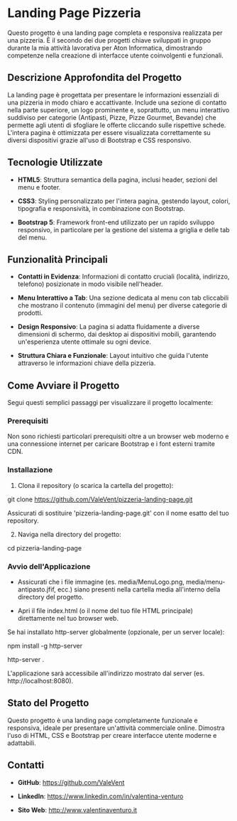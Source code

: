 # Landing Page Pizzeria

Questo progetto è una landing page completa e responsiva realizzata per una pizzeria. È il secondo dei due progetti chiave sviluppati in gruppo durante la mia attività lavorativa per Aton Informatica, dimostrando competenze nella creazione di interfacce utente coinvolgenti e funzionali.


## Descrizione Approfondita del Progetto

La landing page è progettata per presentare le informazioni essenziali di una pizzeria in modo chiaro e accattivante. Include una sezione di contatto nella parte superiore, un logo prominente e, soprattutto, un menu interattivo suddiviso per categorie (Antipasti, Pizze, Pizze Gourmet, Bevande) che permette agli utenti di sfogliare le offerte cliccando sulle rispettive schede. L'intera pagina è ottimizzata per essere visualizzata correttamente su diversi dispositivi grazie all'uso di Bootstrap e CSS responsivo.


## Tecnologie Utilizzate

- **HTML5**: Struttura semantica della pagina, inclusi header, sezioni del menu e footer.

- **CSS3**: Styling personalizzato per l'intera pagina, gestendo layout, colori, tipografia e responsività, in combinazione con Bootstrap.

- **Bootstrap 5**: Framework front-end utilizzato per un rapido sviluppo responsivo, in particolare per la gestione del sistema a griglia e delle tab del menu.


## Funzionalità Principali

- **Contatti in Evidenza**: Informazioni di contatto cruciali (località, indirizzo, telefono) posizionate in modo visibile nell'header.

- **Menu Interattivo a Tab**: Una sezione dedicata al menu con tab cliccabili che mostrano il contenuto (immagini del menu) per diverse categorie di prodotti.

- **Design Responsivo**: La pagina si adatta fluidamente a diverse dimensioni di schermo, dai desktop ai dispositivi mobili, garantendo un'esperienza utente ottimale su ogni device.

- **Struttura Chiara e Funzionale**: Layout intuitivo che guida l'utente attraverso le informazioni chiave della pizzeria.


## Come Avviare il Progetto

Segui questi semplici passaggi per visualizzare il progetto localmente:


### Prerequisiti

Non sono richiesti particolari prerequisiti oltre a un browser web moderno e una connessione internet per caricare Bootstrap e i font esterni tramite CDN.


### Installazione

1. Clona il repository (o scarica la cartella del progetto):

git clone https://github.com/ValeVent/pizzeria-landing-page.git

Assicurati di sostituire 'pizzeria-landing-page.git' con il nome esatto del tuo repository.

2. Naviga nella directory del progetto:

cd pizzeria-landing-page


### Avvio dell'Applicazione

- Assicurati che i file immagine (es. media/MenuLogo.png, media/menu-antipasto.jfif, ecc.) siano presenti nella cartella media all'interno della directory del progetto.

- Apri il file index.html (o il nome del tuo file HTML principale) direttamente nel tuo browser web.

Se hai installato http-server globalmente (opzionale, per un server locale):

npm install -g http-server

http-server .

L'applicazione sarà accessibile all'indirizzo mostrato dal server (es. http://localhost:8080).

## Stato del Progetto

Questo progetto è una landing page completamente funzionale e responsiva, ideale per presentare un'attività commerciale online. Dimostra l'uso di HTML, CSS e Bootstrap per creare interfacce utente moderne e adattabili.


## Contatti

- **GitHub**: https://github.com/ValeVent

- **LinkedIn**: https://www.linkedin.com/in/valentina-venturo

- **Sito Web**: http://www.valentinaventuro.it
